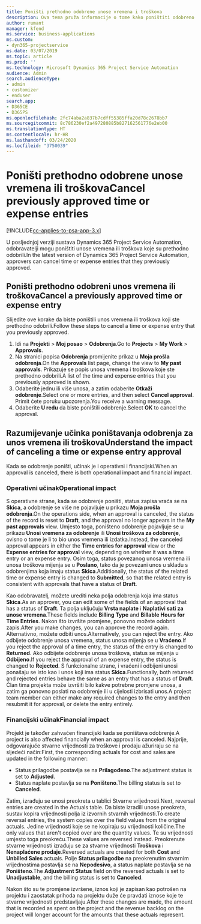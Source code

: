 ```yaml
---
title: Poništi prethodno odobrene unose vremena i troškova
description: Ova tema pruža informacije o tome kako poništiti odobreno vrijeme projekta i transakciju troškova.
author: rumant
manager: kfend
ms.service: business-applications
ms.custom:
- dyn365-projectservice
ms.date: 03/07/2019
ms.topic: article
ms.prod: ''
ms.technology: Microsoft Dynamics 365 Project Service Automation
audience: Admin
search.audienceType:
- admin
- customizer
- enduser
search.app:
- D365CE
- D365PS
ms.openlocfilehash: 2fc74aba2a837b7cdff55385ffa20d78c2678bb7
ms.sourcegitcommit: 8c786230ef2a497280885b827162561776e2eb00
ms.translationtype: HT
ms.contentlocale: hr-HR
ms.lasthandoff: 03/24/2020
ms.locfileid: "3750039"
---
```

# <a name="cancel-previously-approved-time-or-expense-entries"></a><span data-ttu-id="fefe9-103">Poništi prethodno odobrene unose vremena ili troškova</span><span class="sxs-lookup"><span data-stu-id="fefe9-103">Cancel previously approved time or expense entries</span></span>

[!INCLUDE[cc-applies-to-psa-app-3.x](../includes/cc-applies-to-psa-app-3x.md)]

<span data-ttu-id="fefe9-104">U posljednjoj verziji sustava Dynamics 365 Project Service Automation, odobravatelji mogu poništiti unose vremena ili troškova koje su prethodno odobrili.</span><span class="sxs-lookup"><span data-stu-id="fefe9-104">In the latest version of Dynamics 365 Project Service Automation, approvers can cancel time or expense entries that they previously approved.</span></span>

## <a name="cancel-a-previously-approved-time-or-expense-entry"></a><span data-ttu-id="fefe9-105">Poništi prethodno odobreni unos vremena ili troškova</span><span class="sxs-lookup"><span data-stu-id="fefe9-105">Cancel a previously approved time or expense entry</span></span>

<span data-ttu-id="fefe9-106">Slijedite ove korake da biste poništili unos vremena ili troškova koji ste prethodno odobrili.</span><span class="sxs-lookup"><span data-stu-id="fefe9-106">Follow these steps to cancel a time or expense entry that you previously approved.</span></span>

1. <span data-ttu-id="fefe9-107">Idi na **Projekti** \> **Moj posao** \> **Odobrenja**.</span><span class="sxs-lookup"><span data-stu-id="fefe9-107">Go to **Projects** \> **My Work** \> **Approvals**.</span></span>
2. <span data-ttu-id="fefe9-108">Na stranici popisa **Odobrenja** promijenite prikaz u **Moja prošla odobrenja**.</span><span class="sxs-lookup"><span data-stu-id="fefe9-108">On the **Approvals** list page, change the view to **My past approvals**.</span></span> <span data-ttu-id="fefe9-109">Prikazuje se popis unosa vremena i troškova koje ste prethodno odobrili.</span><span class="sxs-lookup"><span data-stu-id="fefe9-109">A list of the time and expense entries that you previously approved is shown.</span></span>
3. <span data-ttu-id="fefe9-110">Odaberite jednu ili više unosa, a zatim odaberite **Otkaži odobrenje**.</span><span class="sxs-lookup"><span data-stu-id="fefe9-110">Select one or more entries, and then select **Cancel approval**.</span></span> <span data-ttu-id="fefe9-111">Primit ćete poruku upozorenja.</span><span class="sxs-lookup"><span data-stu-id="fefe9-111">You receive a warning message.</span></span>
4. <span data-ttu-id="fefe9-112">Odaberite **U redu** da biste poništili odobrenje.</span><span class="sxs-lookup"><span data-stu-id="fefe9-112">Select **OK** to cancel the approval.</span></span>

## <a name="understand-the-impact-of-canceling-a-time-or-expense-entry-approval"></a><span data-ttu-id="fefe9-113">Razumijevanje učinka poništavanja odobrenja za unos vremena ili troškova</span><span class="sxs-lookup"><span data-stu-id="fefe9-113">Understand the impact of canceling a time or expense entry approval</span></span>

<span data-ttu-id="fefe9-114">Kada se odobrenje poništi, učinak je i operativni i financijski.</span><span class="sxs-lookup"><span data-stu-id="fefe9-114">When an approval is canceled, there is both operational impact and financial impact.</span></span>

### <a name="operational-impact"></a><span data-ttu-id="fefe9-115">Operativni učinak</span><span class="sxs-lookup"><span data-stu-id="fefe9-115">Operational impact</span></span>

<span data-ttu-id="fefe9-116">S operativne strane, kada se odobrenje poništi, status zapisa vraća se na **Skica**, a odobrenje se više ne pojavljuje u prikazu **Moja prošla odobrenja**.</span><span class="sxs-lookup"><span data-stu-id="fefe9-116">On the operations side, when an approval is canceled, the status of the record is reset to **Draft**, and the approval no longer appears in the **My past approvals** view.</span></span> <span data-ttu-id="fefe9-117">Umjesto toga, poništeno odobrenje pojavljuje se u prikazu **Unosi vremena za odobrenje** ili **Unosi troškova za odobrenje**, ovisno o tome je li to bio unos vremena ili izdatka.</span><span class="sxs-lookup"><span data-stu-id="fefe9-117">Instead, the canceled approval appears in either the **Time entries for approval** view or the **Expense entries for approval** view, depending on whether it was a time entry or an expense entry.</span></span> <span data-ttu-id="fefe9-118">Osim toga, status povezanog unosa vremena ili unosa troškova mijenja se u **Poslano**, tako da je povezani unos u skladu s odobrenjima koja imaju status **Skica**.</span><span class="sxs-lookup"><span data-stu-id="fefe9-118">Additionally, the status of the related time or expense entry is changed to **Submitted**, so that the related entry is consistent with approvals that have a status of **Draft**.</span></span>

<span data-ttu-id="fefe9-119">Kao odobravatelj, možete urediti neka polja odobrenja koja ima status **Skica**.</span><span class="sxs-lookup"><span data-stu-id="fefe9-119">As an approver, you can edit some of the fields of an approval that has a status of **Draft**.</span></span> <span data-ttu-id="fefe9-120">Ta polja uključuju **Vrsta naplate** i **Naplativi sati za unose vremena**.</span><span class="sxs-lookup"><span data-stu-id="fefe9-120">These fields include **Billing Type** and **Billable Hours for Time Entries**.</span></span> <span data-ttu-id="fefe9-121">Nakon što izvršite promjene, ponovno možete odobriti zapis.</span><span class="sxs-lookup"><span data-stu-id="fefe9-121">After you make changes, you can approve the record again.</span></span> <span data-ttu-id="fefe9-122">Alternativno, možete odbiti unos.</span><span class="sxs-lookup"><span data-stu-id="fefe9-122">Alternatively, you can reject the entry.</span></span> <span data-ttu-id="fefe9-123">Ako odbijete odobrenje unosa vremena, status unosa mijenja se u **Vraćeno**.</span><span class="sxs-lookup"><span data-stu-id="fefe9-123">If you reject the approval of a time entry, the status of the entry is changed to **Returned**.</span></span> <span data-ttu-id="fefe9-124">Ako odbijete odobrenje unosa troškova, status se mijenja u **Odbijeno**.</span><span class="sxs-lookup"><span data-stu-id="fefe9-124">If you reject the approval of an expense entry, the status is changed to **Rejected**.</span></span> <span data-ttu-id="fefe9-125">S funkcionalne strane, i vraćeni i odbijeni unosi ponašaju se isto kao i unos koji ima status **Skica**.</span><span class="sxs-lookup"><span data-stu-id="fefe9-125">Functionally, both returned and rejected entries behave the same as an entry that has a status of **Draft**.</span></span> <span data-ttu-id="fefe9-126">Član tima projekta može izvršiti bilo kakve potrebne promjene unosa, a zatim ga ponovno poslati na odobrenje ili u cijelosti izbrisati unos.</span><span class="sxs-lookup"><span data-stu-id="fefe9-126">A project team member can either make any required changes to the entry and then resubmit it for approval, or delete the entry entirely.</span></span>

### <a name="financial-impact"></a><span data-ttu-id="fefe9-127">Financijski učinak</span><span class="sxs-lookup"><span data-stu-id="fefe9-127">Financial impact</span></span>

<span data-ttu-id="fefe9-128">Projekt je također zahvaćen financijski kada se poništava odobrenje.</span><span class="sxs-lookup"><span data-stu-id="fefe9-128">A project is also affected financially when an approval is canceled.</span></span> <span data-ttu-id="fefe9-129">Najprije, odgovarajuće stvarne vrijednosti za troškove i prodaju ažuriraju se na sljedeći način:</span><span class="sxs-lookup"><span data-stu-id="fefe9-129">First, the corresponding actuals for cost and sales are updated in the following manner:</span></span>

- <span data-ttu-id="fefe9-130">Status prilagodbe postavlja se na **Prilagođeno**.</span><span class="sxs-lookup"><span data-stu-id="fefe9-130">The adjustment status is set to **Adjusted**.</span></span>
- <span data-ttu-id="fefe9-131">Status naplate postavlja se na **Poništeno**.</span><span class="sxs-lookup"><span data-stu-id="fefe9-131">The billing status is set to **Canceled**.</span></span>

<span data-ttu-id="fefe9-132">Zatim, izrađuju se unosi preokreta u tablici Stvarne vrijednosti.</span><span class="sxs-lookup"><span data-stu-id="fefe9-132">Next, reversal entries are created in the Actuals table.</span></span> <span data-ttu-id="fefe9-133">Da biste izradili unose preokreta, sustav kopira vrijednosti polja iz izvornih stvarnih vrijednosti.</span><span class="sxs-lookup"><span data-stu-id="fefe9-133">To create reversal entries, the system copies over the field values from the original actuals.</span></span> <span data-ttu-id="fefe9-134">Jedine vrijednosti koje se ne kopiraju su vrijednosti količine.</span><span class="sxs-lookup"><span data-stu-id="fefe9-134">The only values that aren't copied over are the quantity values.</span></span> <span data-ttu-id="fefe9-135">Te su vrijednosti umjesto toga preokreću.</span><span class="sxs-lookup"><span data-stu-id="fefe9-135">These values are reversed instead.</span></span> <span data-ttu-id="fefe9-136">Preokrenute stvarne vrijednosti izrađuju se za stvarne vrijednosti **Troškova** i **Nenaplaćene prodaje**.</span><span class="sxs-lookup"><span data-stu-id="fefe9-136">Reversed actuals are created for both **Cost** and **Unbilled Sales** actuals.</span></span> <span data-ttu-id="fefe9-137">Polje **Status prilagodbe** na preokrenutim stvarnim vrijednostima postavlja se na **Nepodesivo**, a status naplate postavlja se na **Poništeno**.</span><span class="sxs-lookup"><span data-stu-id="fefe9-137">The **Adjustment Status** field on the reversed actuals is set to **Unadjustable**, and the billing status is set to **Canceled**.</span></span>

<span data-ttu-id="fefe9-138">Nakon što su te promjene izvršene, iznos koji je zapisan kao potrošen na projektu i zaostatak prihoda na projektu duže će pravdati iznose koje te stvarne vrijednosti predstavljaju.</span><span class="sxs-lookup"><span data-stu-id="fefe9-138">After these changes are made, the amount that is recorded as spent on the project and the revenue backlog on the project will longer account for the amounts that these actuals represent.</span></span>

